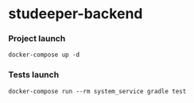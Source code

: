 # studeeper-backend

### Project launch
```
docker-compose up -d
```

### Tests launch
```
docker-compose run --rm system_service gradle test
```

